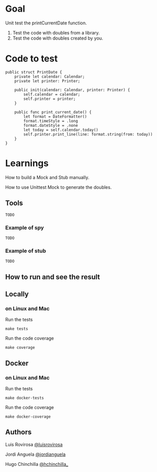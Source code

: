 # Goal
Unit test the printCurrentDate function.

1. Test the code with doubles from a library.
2. Test the code with doubles created by you.

# Code to test

    public struct PrintDate {
        private let calendar: Calendar;
        private let printer: Printer;

        public init(calendar: Calendar, printer: Printer) {
            self.calendar = calendar;
            self.printer = printer;
        }

        public func print_current_date() {
            let format = DateFormatter()
            format.timeStyle = .long
            format.dateStyle = .none
            let today = self.calendar.today()
            self.printer.print_line(line: format.string(from: today))
        }
    }


# Learnings
How to build a Mock and Stub manually.

How to use Unittest Mock to generate the doubles.

## Tools

    TODO

### Example of spy

    TODO

	
### Example of stub

    TODO

## How to run and see the result
## Locally
### on Linux and Mac
Run the tests

    make tests

Run the code coverage

    make coverage
    
	
## Docker

### on Linux and Mac

Run the tests
    
    make docker-tests

Run the code coverage
    
    make docker-coverage


## Authors
Luis Rovirosa [@luisrovirosa](https://www.twitter.com/luisrovirosa)

Jordi Anguela [@jordianguela](https://www.twitter.com/jordianguela)

Hugo Chinchilla [@hchinchilla_](https://twitter.com/hchinchilla_)